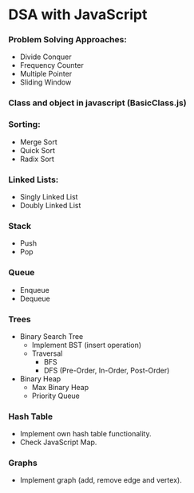 # DSA with JavaScript

### Problem Solving Approaches:

- Divide Conquer
- Frequency Counter
- Multiple Pointer
- Sliding Window

### Class and object in javascript (BasicClass.js)

### Sorting:

- Merge Sort
- Quick Sort
- Radix Sort

### Linked Lists:

- Singly Linked List
- Doubly Linked List

### Stack

- Push
- Pop

### Queue

- Enqueue
- Dequeue

### Trees

- Binary Search Tree
  - Implement BST (insert operation)
  - Traversal
    - BFS
    - DFS (Pre-Order, In-Order, Post-Order)
- Binary Heap
  - Max Binary Heap
  - Priority Queue

### Hash Table

- Implement own hash table functionality.
- Check JavaScript Map.

### Graphs

- Implement graph (add, remove edge and vertex).
